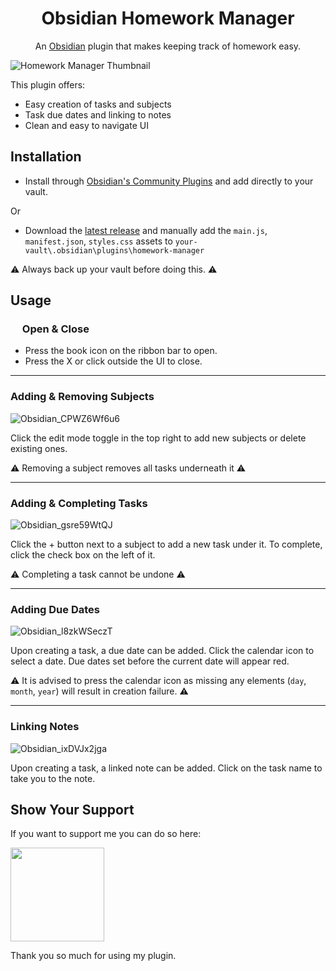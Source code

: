 <h1 align="center"> Obsidian Homework Manager </h1>
<p align="center"> An <a href="https://obsidian.md/">Obsidian</a> plugin that makes keeping track of homework easy.</p>

![Homework Manager Thumbnail](https://github.com/kadisonm/obsidian-homework-plugin/assets/134670047/e45a888f-8f11-4358-9a81-16c28572f3ca)

This plugin offers:
- Easy creation of tasks and subjects
- Task due dates and linking to notes
- Clean and easy to navigate UI

## Installation
- Install through [Obsidian's Community Plugins](https://obsidian.md/plugins) and add directly to your vault.

Or

- Download the [latest release](https://github.com/kadisonm/obsidian-homework-plugin/releases) and manually add the `main.js`, `manifest.json`, `styles.css` assets to `your-vault\.obsidian\plugins\homework-manager`

⚠ Always back up your vault before doing this. ⚠

## Usage
<h3><img src="https://github.com/kadisonm/obsidian-homework-plugin/assets/134670047/e648f705-b3d0-4da3-a9e9-835e2707ac57" width="15"/> Open & Close</h3>

- Press the book icon on the ribbon bar to open.
- Press the X or click outside the UI to close.

---

### Adding & Removing Subjects
![Obsidian_CPWZ6Wf6u6](https://github.com/kadisonm/obsidian-homework-plugin/assets/134670047/cce6918e-7aa1-490c-af36-6a3656b5f845)

Click the edit mode toggle in the top right to add new subjects or delete existing ones.

⚠ Removing a subject removes all tasks underneath it ⚠

---

### Adding & Completing Tasks
![Obsidian_gsre59WtQJ](https://github.com/kadisonm/obsidian-homework-plugin/assets/134670047/e15db3f6-fbb6-49c9-807a-d2d652eb8c52)

Click the + button next to a subject to add a new task under it. To complete, click the check box on the left of it.

⚠ Completing a task cannot be undone ⚠

---

### Adding Due Dates
![Obsidian_l8zkWSeczT](https://github.com/kadisonm/obsidian-homework-plugin/assets/134670047/3410485a-a21b-4f2c-b1fd-3c52aec79774)

Upon creating a task, a due date can be added. Click the calendar icon to select a date. Due dates set before the current date will appear red.
  
⚠ It is advised to press the calendar icon as missing any elements (`day`, `month`, `year`) will result in creation failure. ⚠

---

### Linking Notes
![Obsidian_ixDVJx2jga](https://github.com/kadisonm/obsidian-homework-plugin/assets/134670047/2ed7e89f-0b7f-4c41-b03f-1a99f7661aec)

Upon creating a task, a linked note can be added. Click on the task name to take you to the note.

## Show Your Support

If you want to support me you can do so here:

[<img src="https://github.com/kadisonm/obsidian-homework-plugin/assets/134670047/c2fb8b04-ed28-4c0f-8cb5-5c056a92b4cd" width="150"/>](https://www.buymeacoffee.com/kadisonm)

Thank you so much for using my plugin.
